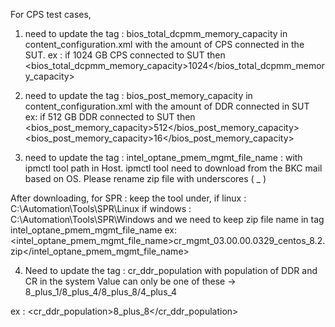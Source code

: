 For CPS test cases, 

1) need to update the tag : bios_total_dcpmm_memory_capacity in content_configuration.xml with the amount of CPS
 connected in the SUT. 
   ex : if 1024 GB CPS connected to SUT then <bios_total_dcpmm_memory_capacity>1024</bios_total_dcpmm_memory_capacity> 

2) need to update the tag : bios_post_memory_capacity in content_configuration.xml with the amount of DDR connected in SUT  
   ex: if 512 GB DDR connected to SUT then <bios_post_memory_capacity>512</bios_post_memory_capacity><bios_post_memory_capacity>16</bios_post_memory_capacity>

3) need to update the tag : intel_optane_pmem_mgmt_file_name : with ipmctl tool path in Host. 
ipmctl tool need to download from the BKC mail based on OS. Please rename zip file with underscores ( _ )

After downloading, for SPR : keep the tool under,
if linux : C:\Automation\Tools\SPR\Linux
if windows : C:\Automation\Tools\SPR\Windows
and we need to keep zip file name in tag intel_optane_pmem_mgmt_file_name
ex: <intel_optane_pmem_mgmt_file_name>cr_mgmt_03.00.00.0329_centos_8.2.zip</intel_optane_pmem_mgmt_file_name> 

4) Need to update the tag : cr_ddr_population with population of DDR and CR in the system 
Value can only be one of these -> 8_plus_1/8_plus_4/8_plus_8/4_plus_4

ex : <cr_ddr_population>8_plus_8</cr_ddr_population>
